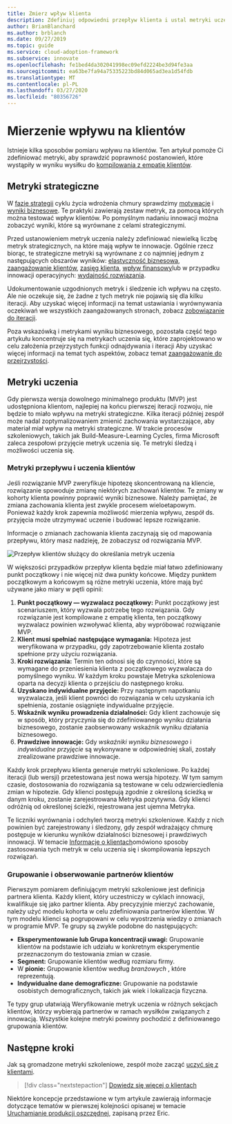 ```yaml
---
title: Zmierz wpływ klienta
description: Zdefiniuj odpowiedni przepływ klienta i ustal metryki uczenia, aby mierzyć zachowanie i wdrażanie klientów.
author: BrianBlanchard
ms.author: brblanch
ms.date: 09/27/2019
ms.topic: guide
ms.service: cloud-adoption-framework
ms.subservice: innovate
ms.openlocfilehash: fe1bed4da302041998ec09efd2224be3d94fe3aa
ms.sourcegitcommit: ea63be7fa94a75335223bd84d065ad3ea1d54fdb
ms.translationtype: MT
ms.contentlocale: pl-PL
ms.lasthandoff: 03/27/2020
ms.locfileid: "80356726"
---
```

# <a name="measure-for-customer-impact"></a>Mierzenie wpływu na klientów

Istnieje kilka sposobów pomiaru wpływu na klientów. Ten artykuł pomoże Ci zdefiniować metryki, aby sprawdzić poprawność postanowień, które wystąpiły w wyniku wysiłku do [kompilowania z empatię klientów](./build.md).

## <a name="strategic-metrics"></a>Metryki strategiczne

W [fazie strategii](../../strategy/index.md) cyklu życia wdrożenia chmury sprawdzimy [motywacje](../../strategy/motivations.md) i [wyniki biznesowe](../../strategy/business-outcomes/index.md). Te praktyki zawierają zestaw metryk, za pomocą których można testować wpływ klientów. Po pomyślnym nadaniu innowacji można zobaczyć wyniki, które są wyrównane z celami strategicznymi.

Przed ustanowieniem metryk uczenia należy zdefiniować niewielką liczbę metryk strategicznych, na które mają wpływ te innowacje. Ogólnie rzecz biorąc, te strategiczne metryki są wyrównane z co najmniej jednym z następujących obszarów wyników: [elastyczność biznesowa](../../strategy/business-outcomes/agility-outcomes.md), [zaangażowanie klientów](../../strategy/business-outcomes/engagement-outcomes.md), [zasięg klienta](../../strategy/business-outcomes/reach-outcomes.md), [wpływ finansowy](../../strategy/business-outcomes/fiscal-outcomes.md)lub w przypadku innowacji operacyjnych: [wydajność rozwiązania](../../strategy/business-outcomes/fiscal-outcomes.md).

Udokumentowanie uzgodnionych metryk i śledzenie ich wpływu na często. Ale nie oczekuje się, że żadne z tych metryk nie pojawią się dla kilku iteracji. Aby uzyskać więcej informacji na temat ustawiania i wyrównywania oczekiwań we wszystkich zaangażowanych stronach, zobacz [zobowiązanie do iteracji](./index.md#commitment-to-iteration).

Poza wskazówką i metrykami wyniku biznesowego, pozostała część tego artykułu koncentruje się na metrykach uczenia się, które zaprojektowano w celu założenia przejrzystych funkcji odnajdywania i iteracji Aby uzyskać więcej informacji na temat tych aspektów, zobacz temat [zaangażowanie do przejrzystości](./index.md#commitment-to-transparency).

## <a name="learning-metrics"></a>Metryki uczenia

Gdy pierwsza wersja dowolnego minimalnego produktu (MVP) jest udostępniona klientom, najlepiej na końcu pierwszej iteracji rozwoju, nie będzie to miało wpływu na metryki strategiczne. Kilka iteracji później zespół może nadal zoptymalizowaniem zmienić zachowania wystarczające, aby materiał miał wpływ na metryki strategiczne. W trakcie procesów szkoleniowych, takich jak Build-Measure-Learning Cycles, firma Microsoft zaleca zespołowi przyjęcie metryk uczenia się. Te metryki śledzą i możliwości uczenia się.

### <a name="customer-flow-and-learning-metrics"></a>Metryki przepływu i uczenia klientów

Jeśli rozwiązanie MVP zweryfikuje hipotezę skoncentrowaną na kliencie, rozwiązanie spowoduje zmianę niektórych zachowań klientów. Te zmiany w kohorty klienta powinny poprawić wyniki biznesowe. Należy pamiętać, że zmiana zachowania klienta jest zwykle procesem wieloetapowym. Ponieważ każdy krok zapewnia możliwość mierzenia wpływu, zespół ds. przyjęcia może utrzymywać uczenie i budować lepsze rozwiązanie.

Informacje o zmianach zachowania klienta zaczynają się od mapowania przepływu, który masz nadzieję, że zobaczysz od rozwiązania MVP.

![Przepływ klientów służący do określania metryk uczenia](../../_images/innovate/customer-flow-learning-metrics.png)

W większości przypadków przepływ klienta będzie miał łatwo zdefiniowany punkt początkowy i nie więcej niż dwa punkty końcowe. Między punktem początkowym a końcowym są różne metryki uczenia, które mają być używane jako miary w pętli opinii:

1. **Punkt początkowy — wyzwalacz początkowy:** Punkt początkowy jest scenariuszem, który wyzwala potrzebę tego rozwiązania. Gdy rozwiązanie jest kompilowane z empatię klienta, ten początkowy wyzwalacz powinien wzwoływać klienta, aby wypróbować rozwiązanie MVP.
2. **Klient musi spełniać następujące wymagania:** Hipoteza jest weryfikowana w przypadku, gdy zapotrzebowanie klienta zostało spełnione przy użyciu rozwiązania.
3. **Kroki rozwiązania:** Termin ten odnosi się do czynności, które są wymagane do przeniesienia klienta z początkowego wyzwalacza do pomyślnego wyniku. W każdym kroku powstaje Metryka szkoleniowa oparta na decyzji klienta o przejściu do następnego kroku.
4. **Uzyskano indywidualne przyjęcie:** Przy następnym napotkaniu wyzwalacza, jeśli klient powróci do rozwiązania w celu uzyskania ich spełnienia, zostanie osiągnięte indywidualne przyjęcie.
5. **Wskaźnik wyniku prowadzenia działalności:** Gdy klient zachowuje się w sposób, który przyczynia się do zdefiniowanego wyniku działania biznesowego, zostanie zaobserwowany wskaźnik wyniku działania biznesowego.
6. **Prawdziwe innowacje:** Gdy *wskaźniki wyniku biznesowego* i *indywidualne przyjęcie* są wykonywane w odpowiedniej skali, zostały zrealizowane prawdziwe innowacje.

Każdy krok przepływu klienta generuje metryki szkoleniowe. Po każdej iteracji (lub wersji) przetestowana jest nowa wersja hipotezy. W tym samym czasie, dostosowania do rozwiązania są testowane w celu odzwierciedlenia zmian w hipotezie. Gdy klienci postępują zgodnie z określoną ścieżką w danym kroku, zostanie zarejestrowana Metryka pozytywna. Gdy klienci odróżnią od określonej ścieżki, rejestrowana jest ujemna Metryka.

Te liczniki wyrównania i odchyleń tworzą metryki szkoleniowe. Każdy z nich powinien być zarejestrowany i śledzony, gdy zespół wdrażający chmurę postępuje w kierunku wyników działalności biznesowej i prawdziwych innowacji. W temacie [Informacje o klientach](./learn.md)omówiono sposoby zastosowania tych metryk w celu uczenia się i skompilowania lepszych rozwiązań.

### <a name="grouping-and-observing-customer-partners"></a>Grupowanie i obserwowanie partnerów klientów

Pierwszym pomiarem definiującym metryki szkoleniowe jest definicja partnera klienta. Każdy klient, który uczestniczy w cyklach innowacji, kwalifikuje się jako partner klienta. Aby precyzyjnie mierzyć zachowanie, należy użyć modelu kohorta w celu zdefiniowania partnerów klientów. W tym modelu klienci są pogrupowani w celu wyostrzenia wiedzy o zmianach w programie MVP. Te grupy są zwykle podobne do następujących:

- **Eksperymentowanie lub Grupa koncentracji uwagi:** Grupowanie klientów na podstawie ich udziału w konkretnym eksperymentie przeznaczonym do testowania zmian w czasie.
- **Segment:** Grupowanie klientów według rozmiaru firmy.
- W **pionie:** Grupowanie klientów według *branżowych* , które reprezentują.
- **Indywidualne dane demograficzne:** Grupowanie na podstawie osobistych demograficznych, takich jak wiek i lokalizacja fizyczna.

Te typy grup ułatwiają Weryfikowanie metryk uczenia w różnych sekcjach klientów, którzy wybierają partnerów w ramach wysiłków związanych z innowacją. Wszystkie kolejne metryki powinny pochodzić z definiowanego grupowania klientów.

## <a name="next-steps"></a>Następne kroki

Jak są gromadzone metryki szkoleniowe, zespół może zacząć [uczyć się z klientami](./learn.md).

> [!div class="nextstepaction"]
> [Dowiedz się więcej o klientach](./learn.md)

<!-- cSpell:ignore Ries -->

Niektóre koncepcje przedstawione w tym artykule zawierają informacje dotyczące tematów w pierwszej kolejności opisanej w temacie [Uruchamianie produkcji oszczędnej](http://theleanstartup.com/book), zapisaną przez Eric.
